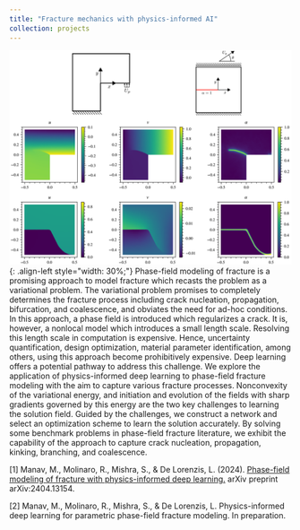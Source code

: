```yaml
---
title: "Fracture mechanics with physics-informed AI"
collection: projects
---
```


![styled-image](/images/fracture.png){: .align-left style="width: 30%;"} Phase-field modeling of fracture is a promising approach to model fracture which  recasts the problem as a variational problem. The variational problem promises to completely determines the fracture process including crack nucleation, propagation, bifurcation, and coalescence, and obviates the need for ad-hoc conditions. In this approach, a phase field is introduced which regularizes a crack. It is, however, a nonlocal model which introduces a small length scale. Resolving this length scale in computation is expensive. Hence, uncertainty quantification, design optimization, material parameter identification, among others, using this approach become prohibitively expensive. Deep learning offers a potential pathway to address this challenge. We explore the application of physics-informed deep learning to phase-field fracture modeling with the aim to capture various fracture processes. Nonconvexity of the variational energy, and initiation and evolution of the fields with sharp gradients governed by this energy are the two key challenges to learning the solution field. Guided by the challenges, we construct a network and select an optimization scheme to learn the solution accurately. By solving some benchmark problems in phase-field fracture literature, we exhibit the capability of the approach to capture crack nucleation, propagation, kinking, branching, and coalescence.

[1] Manav, M., Molinaro, R., Mishra, S., & De Lorenzis, L. (2024). <u><a href="https://arxiv.org/abs/2404.13154">Phase-field modeling of fracture with physics-informed deep learning</a>.</u> arXiv preprint arXiv:2404.13154.

[2] Manav, M., Molinaro, R., Mishra, S., & De Lorenzis, L. Physics-informed deep learning for parametric phase-field fracture modeling. In preparation.
